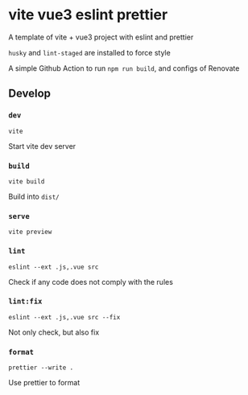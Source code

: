 # vite vue3 eslint prettier

A template of vite + vue3 project with eslint and prettier

`husky` and `lint-staged` are installed to force style

A simple Github Action to run `npm run build`, and configs of Renovate

## Develop

### `dev`

`vite`

Start vite dev server

### `build`

`vite build`

Build into `dist/`

### `serve`

`vite preview`

### `lint`

`eslint --ext .js,.vue src`

Check if any code does not comply with the rules

### `lint:fix`

`eslint --ext .js,.vue src --fix`

Not only check, but also fix

### `format`

`prettier --write .`

Use prettier to format
